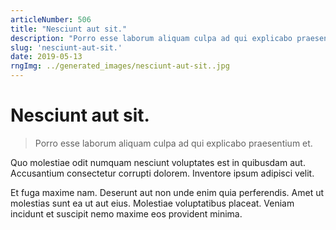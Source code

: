 ```yaml
---
articleNumber: 506
title: "Nesciunt aut sit."
description: "Porro esse laborum aliquam culpa ad qui explicabo praesentium et."
slug: 'nesciunt-aut-sit.'
date: 2019-05-13
rngImg: ../generated_images/nesciunt-aut-sit..jpg
---
```


# Nesciunt aut sit.

> Porro esse laborum aliquam culpa ad qui explicabo praesentium et.

Quo molestiae odit numquam nesciunt voluptates est in quibusdam aut. Accusantium consectetur corrupti dolorem. Inventore ipsum adipisci velit.
 Et fuga maxime nam. Deserunt aut non unde enim quia perferendis. Amet ut molestias sunt ea ut aut eius. Molestiae voluptatibus placeat. Veniam incidunt et suscipit nemo maxime eos provident minima.

